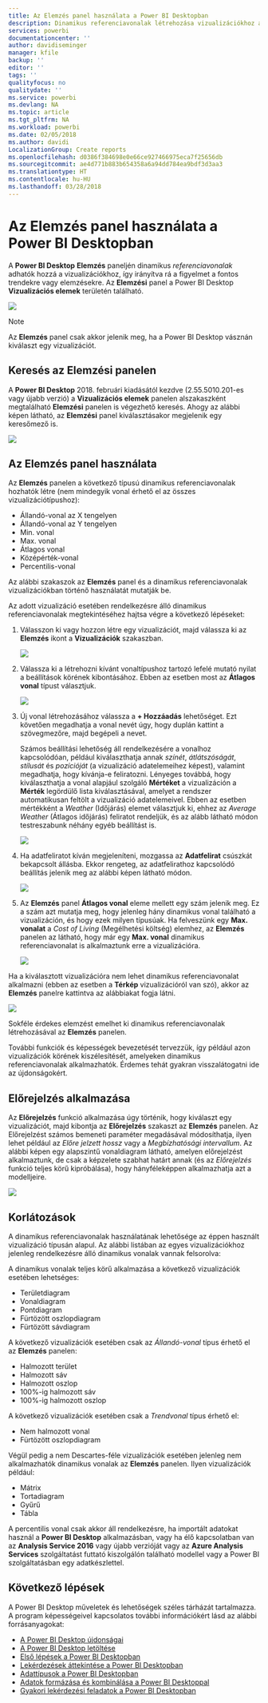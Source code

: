 ```yaml
---
title: Az Elemzés panel használata a Power BI Desktopban
description: Dinamikus referenciavonalak létrehozása vizualizációkhoz a Power BI Desktopban
services: powerbi
documentationcenter: ''
author: davidiseminger
manager: kfile
backup: ''
editor: ''
tags: ''
qualityfocus: no
qualitydate: ''
ms.service: powerbi
ms.devlang: NA
ms.topic: article
ms.tgt_pltfrm: NA
ms.workload: powerbi
ms.date: 02/05/2018
ms.author: davidi
LocalizationGroup: Create reports
ms.openlocfilehash: d0386f384698e0e66ce927466975eca7f25656db
ms.sourcegitcommit: ae4d771b883b654358a6a94dd784ea9bdf3d3aa3
ms.translationtype: HT
ms.contentlocale: hu-HU
ms.lasthandoff: 03/28/2018
---
```

# <a name="using-the-analytics-pane-in-power-bi-desktop"></a>Az Elemzés panel használata a Power BI Desktopban
A **Power BI Desktop** **Elemzés** paneljén dinamikus *referenciavonalak* adhatók hozzá a vizualizációkhoz, így irányítva rá a figyelmet a fontos trendekre vagy elemzésekre. Az **Elemzési** panel a Power BI Desktop **Vizualizációs elemek** területén található.

![](media/desktop-analytics-pane/analytics-pane_1.png)

> [!NOTE]
> Az **Elemzés** panel csak akkor jelenik meg, ha a Power BI Desktop vásznán kiválaszt egy vizualizációt.

## <a name="search-within-the-analytics-pane"></a>Keresés az Elemzési panelen
A **Power BI Desktop** 2018. februári kiadásától kezdve (2.55.5010.201-es vagy újabb verzió) a **Vizualizációs elemek** panelen alszakaszként megtalálható **Elemzési** panelen is végezhető keresés. Ahogy az alábbi képen látható, az **Elemzési** panel kiválasztásakor megjelenik egy keresőmező is.

![](media/desktop-analytics-pane/analytics-pane_1b.png)

## <a name="using-the-analytics-pane"></a>Az Elemzés panel használata
Az **Elemzés** panelen a következő típusú dinamikus referenciavonalak hozhatók létre (nem mindegyik vonal érhető el az összes vizualizációtípushoz):

* Állandó-vonal az X tengelyen
* Állandó-vonal az Y tengelyen
* Min. vonal
* Max. vonal
* Átlagos vonal
* Középérték-vonal
* Percentilis-vonal

Az alábbi szakaszok az **Elemzés** panel és a dinamikus referenciavonalak vizualizációkban történő használatát mutatják be.

Az adott vizualizáció esetében rendelkezésre álló dinamikus referenciavonalak megtekintéséhez hajtsa végre a következő lépéseket:

1. Válasszon ki vagy hozzon létre egy vizualizációt, majd válassza ki az **Elemzés** ikont a **Vizualizációk** szakaszban.
   
   ![](media/desktop-analytics-pane/analytics-pane_2.png)
2. Válassza ki a létrehozni kívánt vonaltípushoz tartozó lefelé mutató nyilat a beállítások körének kibontásához. Ebben az esetben most az **Átlagos vonal** típust választjuk.
   
   ![](media/desktop-analytics-pane/analytics-pane_3.png)
3. Új vonal létrehozásához válassza a **+ Hozzáadás** lehetőséget. Ezt követően megadhatja a vonal nevét úgy, hogy duplán kattint a szövegmezőre, majd begépeli a nevet.
   
   Számos beállítási lehetőség áll rendelkezésére a vonalhoz kapcsolódóan, például kiválaszthatja annak *színét*, *átlátszóságát*, *stílusát* és *pozícióját* (a vizualizáció adatelemeihez képest), valamint megadhatja, hogy kívánja-e feliratozni. Lényeges továbbá, hogy kiválaszthatja a vonal alapjául szolgáló **Mértéket** a vizualizáción a **Mérték** legördülő lista kiválasztásával, amelyet a rendszer automatikusan feltölt a vizualizáció adatelemeivel. Ebben az esetben mértékként a *Weather* (Időjárás) elemet választjuk ki, ehhez az *Average Weather* (Átlagos időjárás) feliratot rendeljük, és az alább látható módon testreszabunk néhány egyéb beállítást is.
   
   ![](media/desktop-analytics-pane/analytics-pane_4.png)
4. Ha adatfeliratot kíván megjeleníteni, mozgassa az **Adatfelirat** csúszkát bekapcsolt állásba. Ekkor rengeteg, az adatfelirathoz kapcsolódó beállítás jelenik meg az alábbi képen látható módon.
   
   ![](media/desktop-analytics-pane/analytics-pane_5.png)
5. Az **Elemzés** panel **Átlagos vonal** eleme mellett egy szám jelenik meg. Ez a szám azt mutatja meg, hogy jelenleg hány dinamikus vonal található a vizualizáción, és hogy ezek milyen típusúak. Ha felveszünk egy **Max. vonalat** a *Cost of Living* (Megélhetési költség) elemhez, az **Elemzés** panelen az látható, hogy már egy **Max. vonal** dinamikus referenciavonalat is alkalmaztunk erre a vizualizációra.
   
   ![](media/desktop-analytics-pane/analytics-pane_6.png)

Ha a kiválasztott vizualizációra nem lehet dinamikus referenciavonalat alkalmazni (ebben az esetben a **Térkép** vizualizációról van szó), akkor az **Elemzés** panelre kattintva az alábbiakat fogja látni.

![](media/desktop-analytics-pane/analytics-pane_7.png)

Sokféle érdekes elemzést emelhet ki dinamikus referenciavonalak létrehozásával az **Elemzés** panelen.

További funkciók és képességek bevezetését tervezzük, így például azon vizualizációk körének kiszélesítését, amelyeken dinamikus referenciavonalak alkalmazhatók. Érdemes tehát gyakran visszalátogatni ide az újdonságokért.

## <a name="apply-forecasting"></a>Előrejelzés alkalmazása
Az **Előrejelzés** funkció alkalmazása úgy történik, hogy kiválaszt egy vizualizációt, majd kibontja az **Előrejelzés** szakaszt az **Elemzés** panelen. Az Előrejelzést számos bemeneti paraméter megadásával módosíthatja, ilyen lehet például az *Előre jelzett hossz* vagy a *Megbízhatósági intervallum*. Az alábbi képen egy alapszintű vonaldiagram látható, amelyen előrejelzést alkalmaztunk, de csak a képzelete szabhat határt annak (és az *Előrejelzés* funkció teljes körű kipróbálása), hogy hányféleképpen alkalmazhatja azt a modelljeire.

![](media/desktop-analytics-pane/analytics-pane_8.png)

## <a name="limitations"></a>Korlátozások
A dinamikus referenciavonalak használatának lehetősége az éppen használt vizualizáció típusán alapul. Az alábbi listában az egyes vizualizációkhoz jelenleg rendelkezésre álló dinamikus vonalak vannak felsorolva:

A dinamikus vonalak teljes körű alkalmazása a következő vizualizációk esetében lehetséges:

* Területdiagram
* Vonaldiagram
* Pontdiagram
* Fürtözött oszlopdiagram
* Fürtözött sávdiagram

A következő vizualizációk esetében csak az *Állandó-vonal* típus érhető el az **Elemzés** panelen:

* Halmozott terület
* Halmozott sáv
* Halmozott oszlop
* 100%-ig halmozott sáv
* 100%-ig halmozott oszlop

A következő vizualizációk esetében csak a *Trendvonal* típus érhető el:

* Nem halmozott vonal
* Fürtözött oszlopdiagram

Végül pedig a nem Descartes-féle vizualizációk esetében jelenleg nem alkalmazhatók dinamikus vonalak az **Elemzés** panelen. Ilyen vizualizációk például:

* Mátrix
* Tortadiagram
* Gyűrű
* Tábla

A percentilis vonal csak akkor áll rendelkezésre, ha importált adatokat használ a **Power BI Desktop** alkalmazásban, vagy ha élő kapcsolatban van az **Analysis Service 2016** vagy újabb verzióját vagy az **Azure Analysis Services** szolgáltatást futtató kiszolgálón található modellel vagy a Power BI szolgáltatásban egy adatkészlettel. 

## <a name="next-steps"></a>Következő lépések
A Power BI Desktop műveletek és lehetőségek széles tárházát tartalmazza. A program képességeivel kapcsolatos további információkért lásd az alábbi forrásanyagokat:

* [A Power BI Desktop újdonságai](desktop-latest-update.md)
* [A Power BI Desktop letöltése](desktop-get-the-desktop.md)
* [Első lépések a Power BI Desktopban](desktop-getting-started.md)
* [Lekérdezések áttekintése a Power BI Desktopban](desktop-query-overview.md)
* [Adattípusok a Power BI Desktopban](desktop-data-types.md)
* [Adatok formázása és kombinálása a Power BI Desktoppal](desktop-shape-and-combine-data.md)
* [Gyakori lekérdezési feladatok a Power BI Desktopban](desktop-common-query-tasks.md)    

